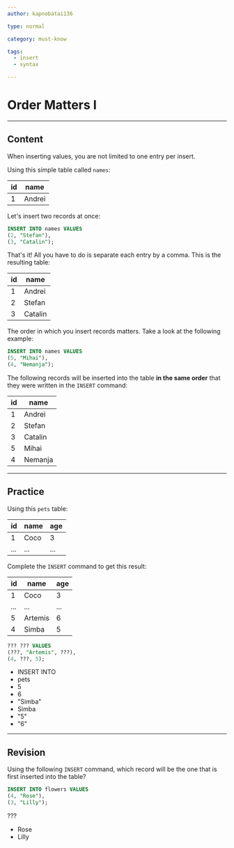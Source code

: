 ```yaml
---
author: kapnobatai136

type: normal

category: must-know

tags:
  - insert
  - syntax

---
```


# Order Matters I

---

## Content

When inserting values, you are not limited to one entry per insert.

Using this simple table called `names`:

| id | name   |
|----|--------|
| 1  | Andrei |

Let's insert two records at once:

```sql
INSERT INTO names VALUES
(2, "Stefan"),
(3, "Catalin");
```

That's it! All you have to do is separate each entry by a comma. This is the resulting table:

| id | name    |
|----|---------|
| 1  | Andrei  |
| 2  | Stefan  |
| 3  | Catalin |

The order in which you insert records matters. Take a look at the following example:

```sql
INSERT INTO names VALUES
(5, "Mihai"),
(4, "Nemanja");
```

The following records will be inserted into the table **in the same order** that they were written in the `INSERT` command:

| id | name    |
|----|---------|
| 1  | Andrei  |
| 2  | Stefan  |
| 3  | Catalin |
| 5  | Mihai   |
| 4  | Nemanja |

---

## Practice

Using this `pets` table:

| id  | name | age |
|-----|------|-----|
| 1   | Coco | 3   |
| ... | ...  | ... |

Complete the `INSERT` command to get this result:

| id  | name    | age |
|-----|---------|-----|
| 1   | Coco    | 3   |
| ... | ...     | ... |
| 5   | Artemis | 6   |
| 4   | Simba   | 5   |

```sql
??? ??? VALUES
(???, "Artemis", ???),
(4, ???, 5);
```

- INSERT INTO
- pets
- 5
- 6
- "Simba"
- Simba
- "5"
- "6"

---

## Revision

Using the following `INSERT` command, which record will be the one that is first inserted into the table?

```sql
INSERT INTO flowers VALUES
(4, "Rose"),
(3, "Lilly");
```

???

- Rose
- Lilly